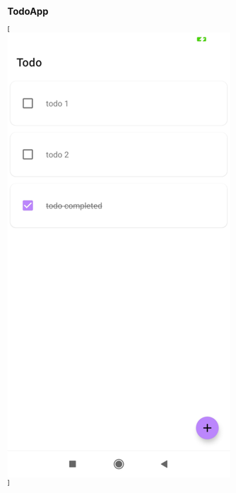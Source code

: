 ## TodoApp

[![Screenshot](https://github.com/ShiryaevNikolay/TodoApp/blob/master/assets/Screenshot_2020-12-12-22-08-25-631_ru.shiryaev.todoapp.jpg)]